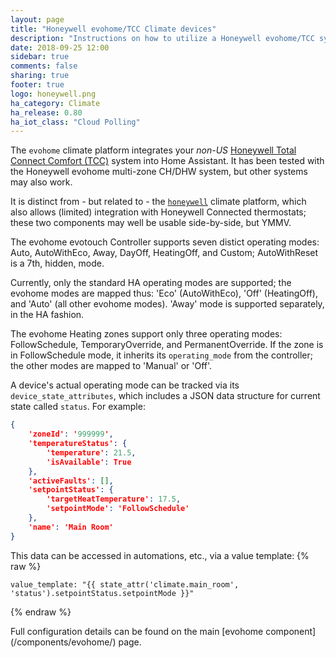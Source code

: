 ```yaml
---
layout: page
title: "Honeywell evohome/TCC Climate devices"
description: "Instructions on how to utilize a Honeywell evohome/TCC system within Home Assistant."
date: 2018-09-25 12:00
sidebar: true
comments: false
sharing: true
footer: true
logo: honeywell.png
ha_category: Climate
ha_release: 0.80
ha_iot_class: "Cloud Polling"
---
```


The `evohome` climate platform integrates your _non-US_ [Honeywell Total Connect Comfort (TCC)](https://international.mytotalconnectcomfort.com/Account/Login) system into Home Assistant. It has been tested with the Honeywell evohome multi-zone CH/DHW system, but other systems may also work.

It is distinct from - but related to - the [`honeywell`](/components/climate.honeywell/) climate platform, which also allows (limited) integration with Honeywell Connected thermostats; these two components may well be usable side-by-side, but YMMV.

The evohome evotouch Controller supports seven distict operating modes: Auto, AutoWithEco, Away, DayOff, HeatingOff, and Custom; AutoWithReset is a 7th, hidden, mode.

Currently, only the standard HA operating modes are supported; the evohome modes are mapped thus: 'Eco' (AutoWithEco), 'Off' (HeatingOff), and 'Auto' (all other evohome modes). 'Away' mode is supported separately, in the HA fashion.

The evohome Heating zones support only three operating modes: FollowSchedule, TemporaryOverride, and PermanentOverride. If the zone is in FollowSchedule mode, it inherits its `operating_mode` from the controller; the other modes are mapped to 'Manual' or 'Off'.

A device's actual operating mode can be tracked via its `device_state_attributes`, which includes a JSON data structure for current state called `status`. For example:
```json
{
	'zoneId': '999999',
	'temperatureStatus': {
		'temperature': 21.5,
		'isAvailable': True
	},
	'activeFaults': [],
	'setpointStatus': {
		'targetHeatTemperature': 17.5,
		'setpointMode': 'FollowSchedule'
	},
	'name': 'Main Room'
}
```

This data can be accessed in automations, etc., via a value template:
{% raw %}
```
value_template: "{{ state_attr('climate.main_room', 'status').setpointStatus.setpointMode }}"
```
{% endraw %}

<p class='note'>
Full configuration details can be found on the main [evohome component](/components/evohome/) page.
</p>
